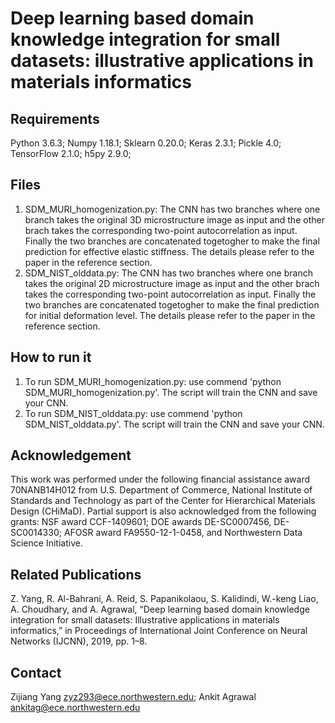 # Deep learning based domain knowledge integration for small datasets: illustrative applications in materials informatics

## Requirements ##
Python 3.6.3; 
Numpy 1.18.1; 
Sklearn 0.20.0; 
Keras 2.3.1; 
Pickle 4.0; 
TensorFlow 2.1.0; 
h5py 2.9.0;

## Files ##
1. SDM_MURI_homogenization.py: The CNN has two branches where one branch takes the original 3D microstructure image as input and the other brach takes the corresponding two-point autocorrelation as input. Finally the two branches are concatenated togetogher to make the final prediction for effective elastic stiffness. The details please refer to the paper in the reference section.
2. SDM_NIST_olddata.py: The CNN has two branches where one branch takes the original 2D microstructure image as input and the other brach takes the corresponding two-point autocorrelation as input. Finally the two branches are concatenated togetogher to make the final prediction for initial deformation level. The details please refer to the paper in the reference section.


## How to run it
1. To run SDM_MURI_homogenization.py: use commend 'python SDM_MURI_homogenization.py'. The script will train the CNN and save your CNN.
2. To run SDM_NIST_olddata.py: use commend 'python SDM_NIST_olddata.py'. The script will train the CNN and save your CNN.


## Acknowledgement
This work was performed under the following financial assistance award 70NANB14H012 from U.S. Department of Commerce, National Institute of Standards and Technology as part of the Center for Hierarchical Materials Design (CHiMaD). Partial support is also acknowledged from the following grants: NSF award CCF-1409601; DOE awards DE-SC0007456, DE-SC0014330; AFOSR award FA9550-12-1-0458, and Northwestern Data Science Initiative. 

## Related Publications ##
Z. Yang, R. Al-Bahrani, A. Reid, S. Papanikolaou, S. Kalidindi, W.-keng Liao, A. Choudhary, and A. Agrawal, “Deep learning based domain knowledge integration for small datasets: Illustrative applications in materials informatics,” in Proceedings of International Joint Conference on Neural Networks (IJCNN), 2019, pp. 1–8.

## Contact
Zijiang Yang <zyz293@ece.northwestern.edu>; Ankit Agrawal <ankitag@ece.northwestern.edu>
